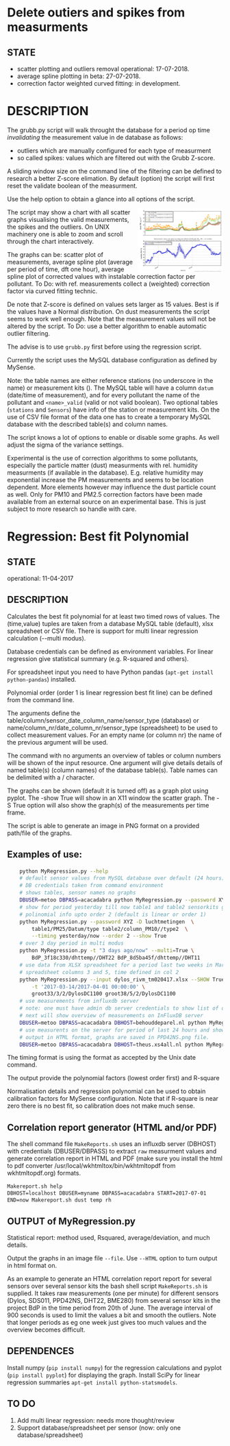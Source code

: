 # Delete outiers and spikes from measurments
## STATE
* scatter plotting and outliers removal operational: 17-07-2018.
* average spline plotting in beta: 27-07-2018.
* correction factor weighted curved fitting: in development.
# DESCRIPTION
The grubb.py script will walk throught the database for a period op time *invalidating* the measurement value in de database as follows:
- outliers which are manually configured for each type of measurment
- so called spikes: values which are filtered out with the Grubb Z-score.

A sliding window size on the command line  of the filtering can be defined to research a better Z-score elimation. By default (option) the script will first reset the validate boolean of the measurment.

Use the help option to obtain a glance into all options of the script.

The script may show <img src="PM25-PM10-June2618.png" align=right height=150> a chart with all scatter graphs visualising the valid measurements, the spikes and the outliers.
On UNIX machinery one is able to zoom and scroll through the chart interactively.

The graphs can be: scatter plot of measurements, average spline plot (average per period of time, dft one hour), average spline plot of corrected values with instalable correction factor per pollutant.
To Do: with ref. measurements collect a (weighted) correction factor via curved fitting technic.

De note that Z-score is defined on values sets larger as 15 values. Best is if the values have a Normal distribution.
On dust measurements the script seems to work well enough. Note that the measurement values will not be altered by the script.
To Do: use a better algorithm to enable automatic outlier filtering.

The advise is to use `grubb.py` first before using the regression script.

Currently the script uses the MySQL database configuration as defined by MySense.

Note: the table names are either reference stations (no underscore in the name) or measurement kits (<project><underscore><serial>).
The MySQL table will have a column `datum` (date/time of measurement), and for every pollutant the name of the pollutant and `<name>_valid` (valid or not valid boolean).
Two optional tables (`stations` and `Sensors`) have info of the station or measurement kits.
On the use of CSV file format of the data one has to create a temporary MySQL database with the described table(s) and column names.

The script knows a lot of options to enable or disable some graphs. As well adjust the sigma of the variance settings.

Experimental is the use of correction algorithms to some pollutants, especially the particle matter (dust) measurments with rel. humidity measurments (if available in the database).
E.g. relative humidity may exponential increase the PM measurements and seems to be location dependent. More elements however may influence the dust particle count as well. Only for PM10 and PM2.5 correction factors have been made available from an external source  on an experimental base.
This is just subject to more research so handle with care.

# Regression: Best fit Polynomial
## STATE
operational: 11-04-2017
## DESCRIPTION
Calculates the best fit polynomial for at least two timed rows of values. The (time,value) tuples are taken from a database MySQL table (default), xlsx spreadsheet or CSV file.
There is support for multi linear regression calculation (--multi modus).

Database credentials can be defined as environment variables.
For linear regression give statistical summary (e.g. R-squared and others).

For spreadsheet input you need to have Python pandas (`apt-get install python-pandas`) installed.

Polynomial order (order 1 is linear regression best fit line) can be defined from the command line.

The arguments define the table/column/sensor_date_column_name/sensor_type (database) or name/column_nr/date_column_nr/sensor_type (spreadsheet) to be used to collect measurement values. For an empty name (or column nr)  the name of the previous argument will be used.

The command with no arguments an overview of tables or column numbers will be shown of the input resource. One argument will give details details of named table(s) (column names) of the database table(s). Table names can be delimited with a / character. 

The graphs can be shown (default it is turned off) as a graph plot using pyplot.
The -show True will show in an X11 window the scatter graph. The -S True option will also show the graph(s) of the measurements per time frame.

The script is able to generate an image in PNG format on a provided path/file of the graphs.

## Examples of use:
```bash
    python MyRegression.py --help
    # default sensor values from MySQL database over default (24 hours) period
    # DB credentials taken from command environment
    # shows tables, sensor names no graphs
    DBUSER=metoo DBPASS=acacadabra python MyRegression.py --password XYZ -D luchtmetingen
    # show for period yesterday till now table1 and table2 sensorkits graphs
    # polinomial info upto order 2 (default is linear or order 1)
    python MyRegression.py --password XYZ -D luchtmetingen  \
        table1/PM25/Datum/type table2/column_PM10//type2  \
        --timing yesterday/now --order 2 --show True
    # over 3 day period in multi modus
    python MyRegression.py -t "3 days ago/now" --multi=True \
        BdP_3f18c330/dhttemp//DHT22 BdP_8d5ba45f/dhttemp//DHT11
    # use data from XLSX spreadsheet for a period last two weeks in March
    # spreadsheet columns 3 and 5, time defined in col 2
    python MyRegression.py --input dylos_rivm_tm020417.xlsx --SHOW True \
        -t '2017-03-14/2017-04-01 00:00:00' \
        groot33/3/2/DylosDC1100 groot38/5/2/DylosDC1100
    # use measurements from influxdb server
    # note: one must have admin db server credentials to show list of databases
    # next will show overview of measurements on InFluxDB server
    DBUSER=metoo DBPASS=acacadabra DBHOST=behouddeparel.nl python MyRegression.py -T influx BdP_33040d54
    # use measurents on the server for period of last 24 hours and show graph
    # output in HTML format, graphs are saved in PPD42NS.png file.
    DBUSER=metoo DBPASS=acacadabra DBHOST=theus.xs4all.nl python MyRegression.py -T influx -HTML --file PPD42NS.p0ng BdP_33040d54/pm25_pcsqf/time/PPD42NS/raw BdP_3f18c330/pm25_pcsqf/time/PPD42NS/raw
```
The timing format is using the format as accepted by the Unix date command.

The output provide the polynomial factors (lowest order first) and R-square

Normalisation details and regression polynomial can be used to obtain calibration factors for MySense configuration. Note that if R-square is near zero there is no best fit, so calibration does not make much sense.

## Correlation report generator (HTML and/or PDF)
The shell command file `MakeReports.sh` uses an influxdb server (DBHOST) with credentials (DBUSER/DBPASS) to extract `raw` measurment values and generate correlation report in HTML and PDF (make sure you install the html to pdf converter /usr/local/wkhtmltox/bin/wkhtmltopdf from wkhtmltopdf.org) formats.
```shell
Makereport.sh help
DBHOST=localhost DBUSER=myname DBPASS=acacadabra START=2017-07-01 END=now Makereport.sh dust temp rh
```

## OUTPUT of MyRegression.py
Statistical report: method used, Rsquared, average/deviation, and much details.

Output the graphs in an image file `--file`. Use `--HTML` option to turn output in html format on.

As an example to generate an HTML correlation report report for several sensors over several sensor kits the bash shell script `MakeReports.sh` is supplied. It takes raw measurements (one per minute) for different sensors (Dylos, SDS011, PPD42NS, DHT22, BME280) from several sensor kits in the project BdP in the time period from 20th of June. The average interval of 900 seconds is used to limit the values a bit and smooth the outliers. Note that longer periods as eg one week just gives too much values and the overview becomes difficult.

## DEPENDENCES
Install numpy (`pip install numpy`) for the regression calculations and pyplot (`pip install pyplot`) for displaying the graph.
Install SciPy for linear regression summaries `apt-get install python-statsmodels`.

## TO DO
1. Add multi linear regression: needs more thought/review
2. Support database/spreadsheet per sensor (now: only one database/spreadsheet)

